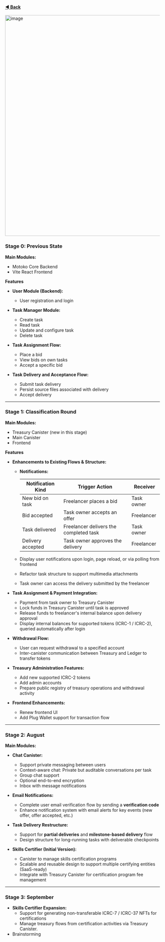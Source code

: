 #### [◄ Back](./README.md)


<img width="1308" height="716" alt="image" src="https://github.com/user-attachments/assets/be81354c-19c0-4aba-afb3-fa88243f8ec3" />


### Stage 0: Previous State

**Main Modules:**  
- Motoko Core Backend  
- Vite React Frontend

**Features**

- **User Module (Backend):**
  - User registration and login

- **Task Manager Module:**
  - Create task  
  - Read task  
  - Update and configure task  
  - Delete task

- **Task Assignment Flow:**
  - Place a bid  
  - View bids on own tasks  
  - Accept a specific bid

- **Task Delivery and Acceptance Flow:**
  - Submit task delivery  
  - Persist source files associated with delivery  
  - Accept delivery

---

### Stage 1: Classification Round

**Main Modules:**  
- Treasury Canister (new in this stage)  
- Main Canister  
- Frontend

**Features**

- **Enhancements to Existing Flows & Structure:**

  - **Notifications:**

    | Notification Kind | Trigger Action                            | Receiver     |
    |-------------------|--------------------------------------------|--------------|
    | New bid on task   | Freelancer places a bid                   | Task owner   |
    | Bid accepted      | Task owner accepts an offer               | Freelancer   |
    | Task delivered    | Freelancer delivers the completed task    | Task owner   |
    | Delivery accepted | Task owner approves the delivery          | Freelancer   |

  - Display user notifications upon login, page reload, or via polling from frontend  
  - Refactor task structure to support multimedia attachments  
  - Task owner can access the delivery submitted by the freelancer

- **Task Assignment & Payment Integration:**
  - Payment from task owner to Treasury Canister  
  - Lock funds in Treasury Canister until task is approved  
  - Release funds to freelancer's internal balance upon delivery approval  
  - Display internal balances for supported tokens (ICRC-1 / ICRC-2), queried automatically after login

- **Withdrawal Flow:**
  - User can request withdrawal to a specified account  
  - Inter-canister communication between Treasury and Ledger to transfer tokens

- **Treasury Administration Features:**
  - Add new supported ICRC-2 tokens  
  - Add admin accounts  
  - Prepare public registry of treasury operations and withdrawal activity

- **Frontend Enhancements:**
  - Renew frontend UI  
  - Add Plug Wallet support for transaction flow

---

### Stage 2: August

**Main Modules:**

- **Chat Canister:**
  - Support private messaging between users  
  - Context-aware chat: Private but auditable conversations per task  
  - Group chat support  
  - Optional end-to-end encryption  
  - Inbox with message notifications

- **Email Notifications:**
  - Complete user email verification flow by sending a **verification code**  
  - Enhance notification system with email alerts for key events (new offer, offer accepted, etc.)

- **Task Delivery Restructure:**
  - Support for **partial deliveries** and **milestone-based delivery** flow  
  - Design structure for long-running tasks with deliverable checkpoints

- **Skills Certifier (Initial Version):**
  - Canister to manage skills certification programs  
  - Scalable and reusable design to support multiple certifying entities (SaaS-ready)  
  - Integrate with Treasury Canister for certification program fee management

---

### Stage 3: September

- **Skills Certifier Expansion:**
  - Support for generating non-transferable ICRC-7 / ICRC-37 NFTs for certifications  
  - Manage treasury flows from certification activities via Treasury Canister.
- Brainstorming
